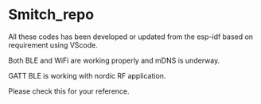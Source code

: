 # Smitch_repo

All these codes has been developed or updated from the esp-idf based on requirement using VScode.

Both BLE and WiFi are working properly and mDNS is underway.

GATT BLE is working with nordic RF application.

Please check this for your reference.
